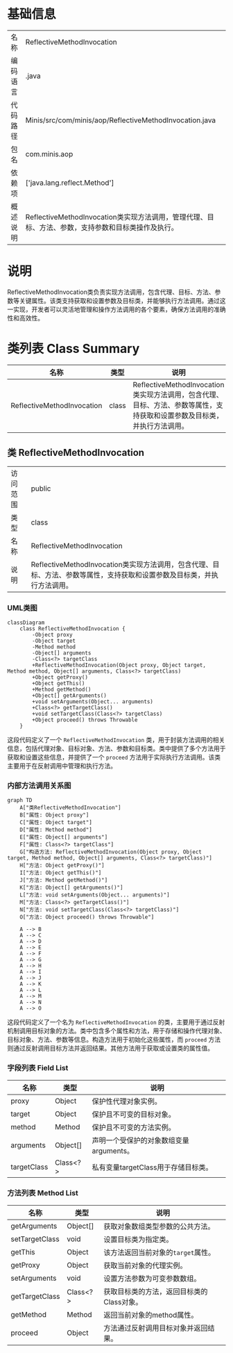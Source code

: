 # 基础信息

|      |      |
|------|------|
| 名称 | ReflectiveMethodInvocation |
| 编码语言 | .java |
| 代码路径 | Minis/src/com/minis/aop/ReflectiveMethodInvocation.java |
| 包名 | com.minis.aop |
| 依赖项 | ['java.lang.reflect.Method'] |
| 概述说明 | ReflectiveMethodInvocation类实现方法调用，管理代理、目标、方法、参数，支持参数和目标类操作及执行。 |

# 说明

ReflectiveMethodInvocation类负责实现方法调用，包含代理、目标、方法、参数等关键属性。该类支持获取和设置参数及目标类，并能够执行方法调用。通过这一实现，开发者可以灵活地管理和操作方法调用的各个要素，确保方法调用的准确性和高效性。

# 类列表 Class Summary

| 名称   | 类型  | 说明 |
|-------|------|-------------|
| ReflectiveMethodInvocation | class | ReflectiveMethodInvocation类实现方法调用，包含代理、目标、方法、参数等属性，支持获取和设置参数及目标类，并执行方法调用。 |



## 类 ReflectiveMethodInvocation

|      |      |
|------|------|
| 访问范围 | public |
| 类型 | class |
| 名称 | ReflectiveMethodInvocation |
| 说明 | ReflectiveMethodInvocation类实现方法调用，包含代理、目标、方法、参数等属性，支持获取和设置参数及目标类，并执行方法调用。 |


### UML类图

```mermaid
classDiagram
    class ReflectiveMethodInvocation {
        -Object proxy
        -Object target
        -Method method
        -Object[] arguments
        -Class<?> targetClass
        +ReflectiveMethodInvocation(Object proxy, Object target, Method method, Object[] arguments, Class<?> targetClass)
        +Object getProxy()
        +Object getThis()
        +Method getMethod()
        +Object[] getArguments()
        +void setArguments(Object... arguments)
        +Class<?> getTargetClass()
        +void setTargetClass(Class<?> targetClass)
        +Object proceed() throws Throwable
    }
```

这段代码定义了一个 `ReflectiveMethodInvocation` 类，用于封装方法调用的相关信息，包括代理对象、目标对象、方法、参数和目标类。类中提供了多个方法用于获取和设置这些信息，并提供了一个 `proceed` 方法用于实际执行方法调用。该类主要用于在反射调用中管理和执行方法。


### 内部方法调用关系图

```mermaid
graph TD
    A["类ReflectiveMethodInvocation"]
    B["属性: Object proxy"]
    C["属性: Object target"]
    D["属性: Method method"]
    E["属性: Object[] arguments"]
    F["属性: Class<?> targetClass"]
    G["构造方法: ReflectiveMethodInvocation(Object proxy, Object target, Method method, Object[] arguments, Class<?> targetClass)"]
    H["方法: Object getProxy()"]
    I["方法: Object getThis()"]
    J["方法: Method getMethod()"]
    K["方法: Object[] getArguments()"]
    L["方法: void setArguments(Object... arguments)"]
    M["方法: Class<?> getTargetClass()"]
    N["方法: void setTargetClass(Class<?> targetClass)"]
    O["方法: Object proceed() throws Throwable"]

    A --> B
    A --> C
    A --> D
    A --> E
    A --> F
    A --> G
    A --> H
    A --> I
    A --> J
    A --> K
    A --> L
    A --> M
    A --> N
    A --> O
```

这段代码定义了一个名为 `ReflectiveMethodInvocation` 的类，主要用于通过反射机制调用目标对象的方法。类中包含多个属性和方法，用于存储和操作代理对象、目标对象、方法、参数等信息。构造方法用于初始化这些属性，而 `proceed` 方法则通过反射调用目标方法并返回结果。其他方法用于获取或设置类的属性值。

### 字段列表 Field List

| 名称  | 类型  | 说明 |
|-------|-------|------|
| proxy | Object | 保护性代理对象实例。 |
| target | Object | 保护且不可变的目标对象。 |
| method | Method | 保护且不可变的方法实例。 |
| arguments | Object[] | 声明一个受保护的对象数组变量arguments。 |
| targetClass | Class<?> | 私有变量targetClass用于存储目标类。 |

### 方法列表 Method List

| 名称  | 类型  | 说明 |
|-------|-------|------|
| getArguments | Object[] | 获取对象数组类型参数的公共方法。 |
| setTargetClass | void | 设置目标类为指定类。 |
| getThis | Object | 该方法返回当前对象的`target`属性。 |
| getProxy | Object | 获取当前对象的代理实例。 |
| setArguments | void | 设置方法参数为可变参数数组。 |
| getTargetClass | Class<?> | 获取目标类的方法，返回目标类的Class对象。 |
| getMethod | Method | 返回当前对象的method属性。 |
| proceed | Object | 方法通过反射调用目标对象并返回结果。 |




